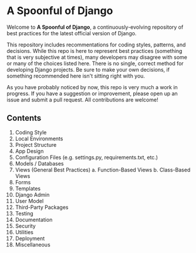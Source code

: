 # A Spoonful of Django

Welcome to **A Spoonful of Django**, a continuously-evolving repository of best practices for the latest official version of Django. 

This repository includes recommentations for coding styles, patterns, and decisions. While this repo is here to represent best practices (something that is very subjective at times), many developers may disagree with some or many of the choices listed here. There is no single, correct method for developing Django projects. Be sure to make your own decisions, if something recommended here isn't sitting right with you.

As you have probably noticed by now, this repo is very much a work in progress. If you have a suggestion or improvement, please open up an issue and submit a pull request. All contributions are welcome!

## Contents

1. Coding Style
2. Local Environments
3. Project Structure
4. App Design
5. Configuration Files (e.g. settings.py, requirements.txt, etc.)
6. Models / Databases
7. Views (General Best Practices)
  a. Function-Based Views
  b. Class-Based Views
8. Forms
9. Templates
10. Django Admin
11. User Model
12. Third-Party Packages
13. Testing
14. Documentation
15. Security
16. Utilities
17. Deployment
18. Miscellaneous
